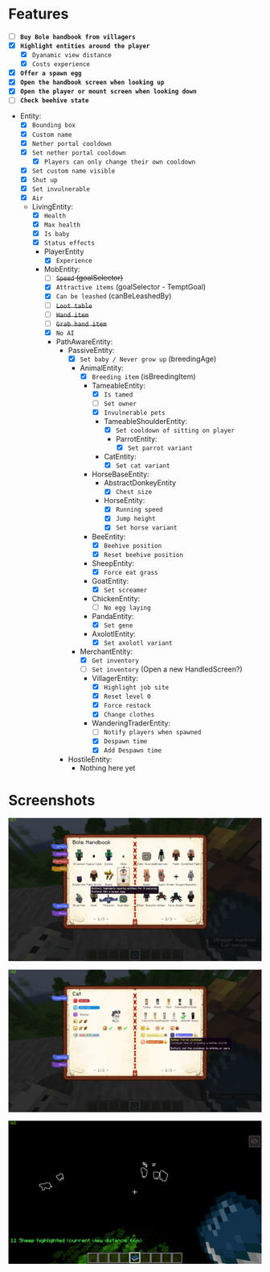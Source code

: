 # Features

- [ ] **`Buy Bole handbook from villagers`**
- [X] **`Highlight entities around the player`**
  - [X] `Dyanamic view distance`
  - [X] `Costs experience`
- [X] **`Offer a spawn egg`**
- [X] **`Open the handbook screen when looking up`**
- [X] **`Open the player or mount screen when looking down`**
- [ ] **`Check beehive state`**
- Entity:
  - [X] `Bounding box`
  - [X] `Custom name`
  - [X] `Nether portal cooldown`
  - [X] `Set nether portal cooldown`
    - [X] `Players can only change their own cooldown`
  - [X] `Set custom name visible`
  - [X] `Shut up`
  - [X] `Set invulnerable`
  - [X] `Air`
  - LivingEntity:
    - [X] `Health`
    - [X] `Max health`
    - [X] `Is baby`
    - [X] `Status effects`
    - PlayerEntity
      - [X] `Experience`
    - MobEntity:
      - [ ] ~~`Speed` (goalSelector)~~
      - [X] `Attractive items` (goalSelector - TemptGoal)
      - [X] `Can be leashed` (canBeLeashedBy)
      - [ ] ~~`Loot table`~~
      - [ ] ~~`Hand item`~~
      - [ ] ~~`Grab hand item`~~
      - [X] `No AI`
      - PathAwareEntity:
        - PassiveEntity:
          - [X] `Set baby / Never grow up` (breedingAge)
          - AnimalEntity:
            - [X] `Breeding item` (isBreedingItem)
            - TameableEntity:
              - [X] `Is tamed`
              - [ ] `Set owner`
              - [X] `Invulnerable pets`
              - TameableShoulderEntity:
                - [X] `Set cooldown of sitting on player`
                - ParrotEntity:
                  - [X] `Set parrot variant`
              - CatEntity:
                - [X] `Set cat variant`
            - HorseBaseEntity:
              - AbstractDonkeyEntity
                - [X] `Chest size`
              - HorseEntity:
                - [X] `Running speed`
                - [X] `Jump height`
                - [X] `Set horse variant`
            - BeeEntity:
              - [X] `Beehive position`
              - [X] `Reset beehive position`
            - SheepEntity:
              - [X] `Force eat grass`
            - GoatEntity:
              - [X] `Set screamer`
            - ChickenEntity:
              - [ ] `No egg laying`
            - PandaEntity:
              - [X] `Set gene`
            - AxolotlEntity:
              - [X] `Set axolotl variant`
          - MerchantEntity:
            - [X] `Get inventory`
            - [ ] `Set inventory` (Open a new HandledScreen?)
            - VillagerEntity:
              - [X] `Highlight job site`
              - [X] `Reset level 0`
              - [X] `Force restock`
              - [X] `Change clothes`
            - WanderingTraderEntity:
              - [ ] `Notify players when spawned`
              - [X] `Despawn time`
              - [X] `Add Despawn time`
        - HostileEntity:
          - Nothing here yet

# Screenshots

![Screenshot1](assets/screen1.png)

![Screenshot2](assets/screen2.png)

![Screenshot3](assets/screen3.png)
